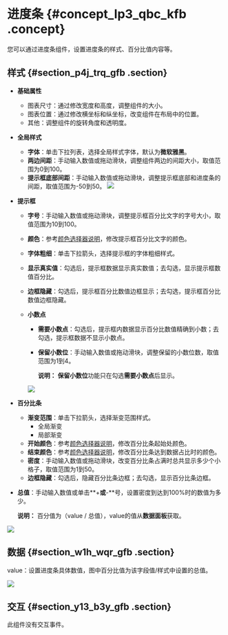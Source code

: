 # 进度条 {#concept_lp3_qbc_kfb .concept}

您可以通过进度条组件，设置进度条的样式、百分比值内容等。

## 样式 {#section_p4j_trq_gfb .section}

-   **基础属性**

    -   图表尺寸：通过修改宽度和高度，调整组件的大小。
    -   图表位置：通过修改横坐标和纵坐标，改变组件在布局中的位置。
    -   其他：调整组件的旋转角度和透明度。
-   **全局样式**

    -   **字体**：单击下拉列表，选择全局样式字体，默认为**微软雅黑**。
    -   **两边间距**：手动输入数值或拖动滑块，调整组件两边的间距大小，取值范围为0到100。
    -   **提示框底部间距**：手动输入数值或拖动滑块，调整提示框底部和进度条的间距，取值范围为-50到50。
    ![](http://static-aliyun-doc.oss-cn-hangzhou.aliyuncs.com/assets/img/22648/154174405113450_zh-CN.png)

-   **提示框**
    -   **字号**：手动输入数值或拖动滑块，调整提示框百分比文字的字号大小，取值范围为10到100。
    -   **颜色**：参考[颜色选择器说明](cn.zh-CN/用户指南/管理组件/设置组件样式/配置项说明.md#section_kdw_vj4_t2b)，修改提示框百分比文字的颜色。
    -   **字体粗细**：单击下拉箭头，选择提示框的字体粗细样式。
    -   **显示真实值**：勾选后，提示框数据显示真实数值；去勾选，显示提示框数值百分比。
    -   **边框隐藏**：勾选后，提示框百分比数值边框显示；去勾选，提示框百分比数值边框隐藏。
    -   **小数点**

        -   **需要小数点**：勾选后，提示框内数据显示百分比数值精确到小数；去勾选，提示框数据不显示小数点。
        -   **保留小数位**：手动输入数值或拖动滑块，调整保留的小数位数，取值范围为1到4。

            **说明：** **保留小数位**功能只在勾选**需要小数点**后显示。

        ![](http://static-aliyun-doc.oss-cn-hangzhou.aliyuncs.com/assets/img/22648/154174405113451_zh-CN.png)

-   **百分比条**
    -   **渐变范围**：单击下拉箭头，选择渐变范围样式。
        -   全局渐变
        -   局部渐变
    -   **开始颜色**：参考[颜色选择器说明](cn.zh-CN/用户指南/管理组件/设置组件样式/配置项说明.md#section_kdw_vj4_t2b)，修改百分比条起始处颜色。
    -   **结束颜色**：参考[颜色选择器说明](cn.zh-CN/用户指南/管理组件/设置组件样式/配置项说明.md#section_kdw_vj4_t2b)，修改百分比条达到数据占比时的颜色。
    -   **密度**：手动输入数值或拖动滑块，改变百分比条占满时总共显示多少个小格子，取值范围为1到50。
    -   **边框隐藏**：勾选后，隐藏百分比条边框；去勾选，显示百分比条边框。
-   **总值**：手动输入数值或单击**+**或**-**号，设置密度到达到100%时的数值为多少。

    **说明：** 百分值为（value / 总值），value的值从**数据面板**获取。


![](http://static-aliyun-doc.oss-cn-hangzhou.aliyuncs.com/assets/img/22648/154174405113452_zh-CN.png)

## 数据 {#section_w1h_wqr_gfb .section}

value：设置进度条具体数值，图中百分比值为该字段值/样式中设置的总值。

![](images/13453_zh-CN_source.png)

## 交互 {#section_y13_b3y_gfb .section}

此组件没有交互事件。

